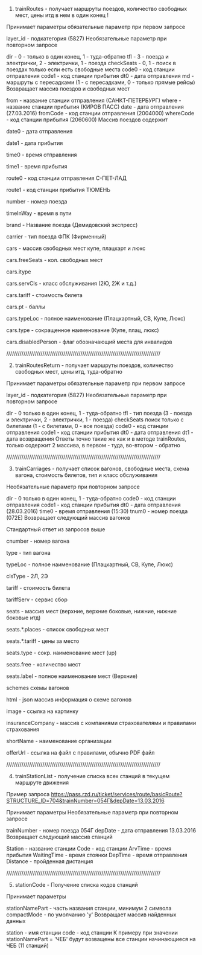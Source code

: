 1. trainRoutes - получает маршруты поездов, количество свободных мест, цены итд в нем в один конец !

Принимает параметры обязательные параметр при первом запросе

layer_id - подкатегория (5827)
Необязательные параметр при повторном запросе

dir - 0 - только в один конец, 1 - туда-обратно
tfl - 3 - поезда и электрички, 2 - электрички, 1 - поезда
checkSeats - 0, 1 - поиск в поездах только если есть свободные места
code0 - код станции отправления
code1 - код станции прибытия
dt0 - дата отправления
md - маршруты с пересадками (1 - с пересадками, 0 - только прямые рейсы)
Возвращает массив поездов и свободных мест

from - название станции отправления (САНКТ-ПЕТЕРБУРГ)
where - название станции прибытия (КИРОВ ПАСС)
date - дата отправления (27.03.2016)
fromCode - код станции отправления (2004000)
whereCode - код станции прибытия (2060600)
Массив поездов содержит

date0 - дата отправления

date1 - дата прибытия

time0 - время отправления

time1 - время прибытия

route0 - код станции отправления С-ПЕТ-ЛАД

route1 - код станции прибытия ТЮМЕНЬ

number - номер поезда

timeInWay - время в пути

brand - Название поезда (Демидовский экспресс)

carrier - тип поезда ФПК (Фирменный)

cars - массив свободных мест купе, плацкарт и люкс

cars.freeSeats - кол. свободных мест

cars.itype

cars.servCls - класс обслуживания (2Ю, 2Ж и т.д.)

cars.tariff - стоимость билета

cars.pt - баллы

cars.typeLoc - полное наименование (Плацкартный, СВ, Купе, Люкс)

cars.type - сокращенное наименование (Купе, плац, люкс)

cars.disabledPerson - флаг обозначающий места для инвалидов


/////////////////////////////////////////////////////////////////////////////////

2. trainRoutesReturn - получает маршруты поездов, количество свободных мест, цены итд, туда-обратно

Принимает параметры обязательные параметр при первом запросе

layer_id - подкатегория (5827)
Необязательные параметр при повторном запросе

dir - 0 только в один конец, 1 - туда-обратно
tfl - тип поезда (3 - поезда и электрички, 2 - электрички, 1 - поезда)
checkSeats поиск только с билетами (1 - с билетами, 0 - все поезда)
code0 - код станции отправления
code1 - код станции прибытия
dt0 - дата отправления
dt1 - дата возвращения
Ответы точно такие же как и в методе trainRoutes, только содержит 2 массива, в первом - туда, во-втором - обратно

/////////////////////////////////////////////////////////////////////////////////

3. trainCarriages - получает список вагонов, свободные места, схема вагона, стоимость билетов, тип и класс обслуживания

Необязательные параметр при повторном запросе

dir - 0 только в один конец, 1 - туда-обратно
code0 - код станции отправления
code1 - код станции прибытия
dt0 - дата отправления (28.03.2016)
time0 - время отправления (15:30)
tnum0 - номер поезда (072Е)
Возвращает следующий массив вагонов

Стандартный ответ из запросов выше

cnumber - номер вагона

type - тип вагона

typeLoc - полное наименование (Плацкартный, СВ, Купе, Люкс)

clsType - 2Л, 2Э

tariff - стоимость билета

tariffServ - сервис сбор

seats - массив мест (верхние, верхние боковые, нижние, нижние боковые итд)

seats.*.places - список свободных мест

seats.*.tariff - цены за место

seats.type - сокр. наименование мест (up)

seats.free - количество мест

seats.label - полное наименование мест (Верхние)

schemes схемы вагонов

html - json массив информация о схеме вагонов

image - ссылка на картинку

insuranceCompany - массив с компаниями страхователями и правилами страхования

shortName - наименование организации

offerUrl - ссылка на файл с правилами, обычно PDF файл

/////////////////////////////////////////////////////////////////////////////////

4. trainStationList - получение списка всех станций в текущем маршруте движения

Пример запроса https://pass.rzd.ru/ticket/services/route/basicRoute?STRUCTURE_ID=704&trainNumber=054Г&depDate=13.03.2016

Принимает параметры Необязательные параметр при повторном запросе

trainNumber - номер поезда 054Г
depDate - дата отправления 13.03.2016
Возвращает следующий массив станций

Station - название станции
Code - код станции
ArvTime - время прибытия
WaitingTime - время стоянки
DepTime - время отправления
Distance - пройденная дистанция

/////////////////////////////////////////////////////////////////////////////////

5. stationCode - Получение списка кодов станций

Принимает параметры

stationNamePart - часть названия станции, минимум 2 символа
compactMode - по умолчанию 'y'
Возвращает массив найденных данных

station - имя станции
code - код станции
К примеру при значении stationNamePart = 'ЧЕБ' будут возващены все станции начинающиеся на ЧЕБ (11 станций)